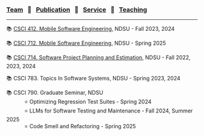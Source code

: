 
### [Team](stamlab.md) &nbsp;&nbsp;🌴&nbsp;&nbsp; [Publication](publications.md) &nbsp;&nbsp;🌴&nbsp;&nbsp; [Service](services.md) &nbsp;&nbsp;🌴&nbsp;&nbsp; [Teaching](teaching.md)
***

📚 [CSCI 412. Mobile Software Engineering](mobilesofteng.md), NDSU - Fall 2023, 2024

📚 [CSCI 712. Mobile Software Engineering](mobilesofteng712.md), NDSU - Spring 2025

📚 [CSCI 714. Software Project Planning and Estimation](projectplanningestimation.md), NDSU - Fall 2022, 2023, 2024

📚 CSCI 783. Topics In Software Systems, NDSU - Spring 2023, 2024

📚 CSCI 790. Graduate Seminar, NDSU<br>
&nbsp;&nbsp;&nbsp;&nbsp;&nbsp;&nbsp;&nbsp;&nbsp;&nbsp;&nbsp;&nbsp;&nbsp;⭐ Optimizing Regression Test Suites - Spring 2024<br>
&nbsp;&nbsp;&nbsp;&nbsp;&nbsp;&nbsp;&nbsp;&nbsp;&nbsp;&nbsp;&nbsp;&nbsp;⭐ LLMs for Software Testing and Maintenance - Fall 2024, Summer 2025<br>
&nbsp;&nbsp;&nbsp;&nbsp;&nbsp;&nbsp;&nbsp;&nbsp;&nbsp;&nbsp;&nbsp;&nbsp;⭐ Code Smell and Refactoring - Spring 2025

